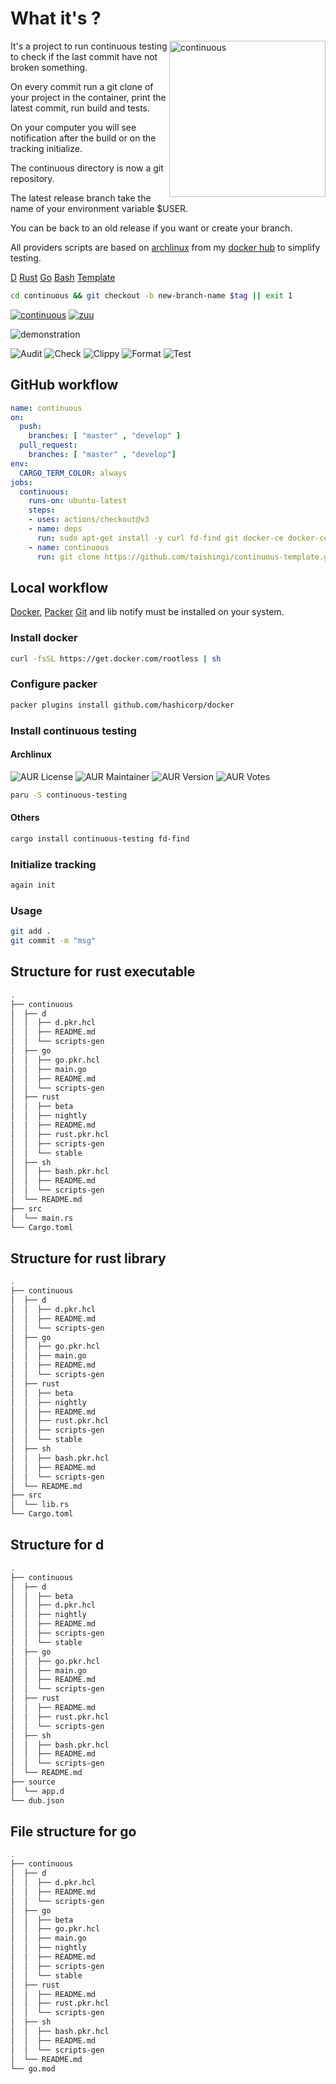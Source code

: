 # What it's ?

<img src="https://raw.githubusercontent.com/taishingi/continuous-testing/master/.icon/notif.png" alt="continuous" width="250" align="right">

It's a project to run continuous testing to check if the last commit have not broken something.

On every commit run a git clone of your project in the container, print the latest commit, run build and tests.

On your computer you will see notification after the build or on the tracking initialize.

The continuous directory is now a git repository.

The latest release branch take the name of your environment variable $USER.

You can be back to an old release if you want or create your branch.

All providers scripts are based on [archlinux](https://archlinux.org) from my [docker hub](https://hub.docker.com/u/taishingi) to simplify testing.


[D](https://hub.docker.com/r/taishingi/dlang/tags) [Rust](https://hub.docker.com/r/taishingi/rlang/tags) [Go](https://hub.docker.com/r/taishingi/glang/tags) [Bash](https://hub.docker.com/r/taishingi/shlang/tags) [Template](https://github.com/taishingi/continuous-template)

```bash
cd continuous && git checkout -b new-branch-name $tag || exit 1
```

[![continuous](https://github.com/taishingi/continuous-testing/actions/workflows/continuous.yml/badge.svg)](https://github.com/taishingi/continuous-testing/actions/workflows/continuous.yml)
[![zuu](https://github.com/taishingi/continuous-testing/actions/workflows/zuu.yml/badge.svg)](https://github.com/taishingi/continuous-testing/actions/workflows/zuu.yml)

![demonstration](https://raw.githubusercontent.com/taishingi/continuous-testing/master/again.gif)

![Audit](https://raw.githubusercontent.com/taishingi/continuous-testing/master/badges/social/audit.svg)
![Check](https://raw.githubusercontent.com/taishingi/continuous-testing/master/badges/social/check.svg)
![Clippy](https://raw.githubusercontent.com/taishingi/continuous-testing/master/badges/social/clippy.svg)
![Format](https://raw.githubusercontent.com/taishingi/continuous-testing/master/badges/social/fmt.svg)
![Test](https://raw.githubusercontent.com/taishingi/continuous-testing/master/badges/social/test.svg)

## GitHub workflow

```yaml
name: continuous
on:
  push:
    branches: [ "master" , "develop" ]
  pull_request:
    branches: [ "master" , "develop"]
env:
  CARGO_TERM_COLOR: always
jobs:
  continuous:
    runs-on: ubuntu-latest
    steps:
    - uses: actions/checkout@v3
    - name: deps 
      run: sudo apt-get install -y curl fd-find git docker-ce docker-ce-cli containerd.io docker-buildx-plugin packer && packer plugins install github.com/hashicorp/docker
    - name: continuous
      run: git clone https://github.com/taishingi/continuous-template.git continuous && cd continuous/rust && ./scripts-gen "github.com" "username" "repository" && packer validate . && packer build .
```

## Local workflow 

[Docker](https://docs.docker.com/engine/install/), [Packer](https://developer.hashicorp.com/packer/docs) [Git](https://git-scm.com) and 
lib notify must be installed on your system.

### Install docker

```bash
curl -fsSL https://get.docker.com/rootless | sh
```

### Configure packer

```bash
packer plugins install github.com/hashicorp/docker
```

### Install continuous testing

#### Archlinux

![AUR License](https://img.shields.io/aur/license/continuous-testing?style=social)
![AUR Maintainer](https://img.shields.io/aur/maintainer/continuous-testing?style=social)
![AUR Version](https://img.shields.io/aur/version/continuous-testing?style=social)
![AUR Votes](https://img.shields.io/aur/votes/continuous-testing?style=social)

```bash
paru -S continuous-testing
```

#### Others

```bash
cargo install continuous-testing fd-find
```

### Initialize tracking

```bash
again init
```

### Usage

```bash
git add .
git commit -m "msg"
```

## Structure for rust executable

```bash
.
├── continuous
│  ├── d
│  │  ├── d.pkr.hcl
│  │  ├── README.md
│  │  └── scripts-gen
│  ├── go
│  │  ├── go.pkr.hcl
│  │  ├── main.go
│  │  ├── README.md
│  │  └── scripts-gen
│  ├── rust
│  │  ├── beta
│  │  ├── nightly
│  │  ├── README.md
│  │  ├── rust.pkr.hcl
│  │  ├── scripts-gen
│  │  └── stable
│  ├── sh
│  │  ├── bash.pkr.hcl
│  │  ├── README.md
│  │  └── scripts-gen
│  └── README.md
├── src
│  └── main.rs
└── Cargo.toml
```

## Structure for rust library

```bash
.
├── continuous
│  ├── d
│  │  ├── d.pkr.hcl
│  │  ├── README.md
│  │  └── scripts-gen
│  ├── go
│  │  ├── go.pkr.hcl
│  │  ├── main.go
│  │  ├── README.md
│  │  └── scripts-gen
│  ├── rust
│  │  ├── beta
│  │  ├── nightly
│  │  ├── README.md
│  │  ├── rust.pkr.hcl
│  │  ├── scripts-gen
│  │  └── stable
│  ├── sh
│  │  ├── bash.pkr.hcl
│  │  ├── README.md
│  │  └── scripts-gen
│  └── README.md
├── src
│  └── lib.rs
└── Cargo.toml
```

## Structure for d 

```bash
.
├── continuous
│  ├── d
│  │  ├── beta
│  │  ├── d.pkr.hcl
│  │  ├── nightly
│  │  ├── README.md
│  │  ├── scripts-gen
│  │  └── stable
│  ├── go
│  │  ├── go.pkr.hcl
│  │  ├── main.go
│  │  ├── README.md
│  │  └── scripts-gen
│  ├── rust
│  │  ├── README.md
│  │  ├── rust.pkr.hcl
│  │  └── scripts-gen
│  ├── sh
│  │  ├── bash.pkr.hcl
│  │  ├── README.md
│  │  └── scripts-gen
│  └── README.md
├── source
│  └── app.d
└── dub.json
```
## File structure for go 

```bash
.
├── continuous
│  ├── d
│  │  ├── d.pkr.hcl
│  │  ├── README.md
│  │  └── scripts-gen
│  ├── go
│  │  ├── beta
│  │  ├── go.pkr.hcl
│  │  ├── main.go
│  │  ├── nightly
│  │  ├── README.md
│  │  ├── scripts-gen
│  │  └── stable
│  ├── rust
│  │  ├── README.md
│  │  ├── rust.pkr.hcl
│  │  └── scripts-gen
│  ├── sh
│  │  ├── bash.pkr.hcl
│  │  ├── README.md
│  │  └── scripts-gen
│  └── README.md
└── go.mod
```



